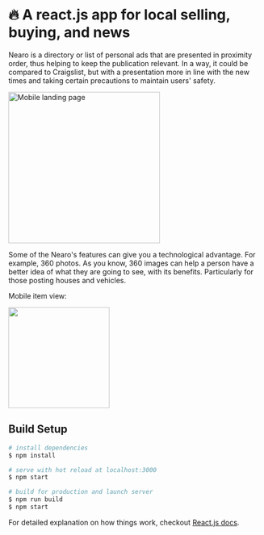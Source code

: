 # 🔥 A react.js app for local selling, buying, and news

Nearo is a directory or list of personal ads that are presented in proximity order, thus helping to keep the publication relevant. In a way, it could be compared to Craigslist, but with a presentation more in line with the new times and taking certain precautions to maintain users' safety.

  <img src="https://github.com/psanders/nearo/blob/master/public/images/mobile_landing.png" width="300" alt="Mobile landing page"/>

Some of the Nearo's features can give you a technological advantage. For example, 360 photos. As you know, 360 images can help a person have a better idea of what they are going to see, with its benefits. Particularly for those posting houses and vehicles.

Mobile item view:

<img src="https://github.com/psanders/nearo/blob/master/public/images/mobile_item_view.gif" width="200" alt=""/>

## Build Setup

``` bash
# install dependencies
$ npm install

# serve with hot reload at localhost:3000
$ npm start

# build for production and launch server
$ npm run build
$ npm start
```

For detailed explanation on how things work, checkout [React.js docs](https://reactjs.org/).

